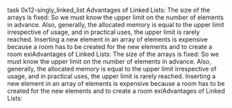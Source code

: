 task 0x12-singly_linked_list
Advantages of Linked Lists:
The size of the arrays is fixed: So we must know the upper limit on the number of elements in advance. Also, generally, the allocated memory is equal to the upper limit irrespective of usage, and in practical uses, the upper limit is rarely reached. 
Inserting a new element in an array of elements is expensive because a room has to be created for the new elements and to create a room exiAdvantages of Linked Lists:
The size of the arrays is fixed: So we must know the upper limit on the number of elements in advance. Also, generally, the allocated memory is equal to the upper limit irrespective of usage, and in practical uses, the upper limit is rarely reached. 
Inserting a new element in an array of elements is expensive because a room has to be created for the new elements and to create a room exiAdvantages of Linked Lists:
